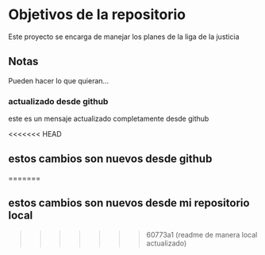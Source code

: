 # Objetivos de la repositorio

Este proyecto se encarga de manejar los planes de la liga de la justicia


## Notas
Pueden hacer lo que quieran...

### actualizado desde github
este es un mensaje actualizado completamente desde github

<<<<<<< HEAD
## estos cambios son nuevos desde github
=======
## estos cambios son nuevos desde mi repositorio local
>>>>>>> 60773a1 (readme de manera local actualizado)
